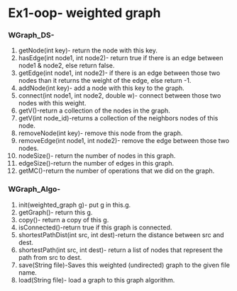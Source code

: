 # Ex1-oop- weighted graph

### WGraph_DS-
1. getNode(int key)- return the node with this key.
2. hasEdge(int node1, int node2)- return true if there is an edge between node1 & node2, else return false.
3. getEdge(int node1, int node2)- if there is an edge between those two nodes than it returns the weight of the edge, else return -1.
4. addNode(int key)- add a node with this key to the graph.
5. connect(int node1, int node2, double w)- connect between those two nodes with this weight.
6. getV()-return a collection of the nodes in the graph.
7. getV(int node_id)-returns a collection of the neighbors nodes of this node.
8. removeNode(int key)- remove this node from the graph.
9. removeEdge(int node1, int node2)- remove the edge between those two nodes.
10. nodeSize()- return the number of nodes in this graph.
11. edgeSize()-return the number of edges in this graph.
12. getMC()-return the number of operations that we did on the graph.

### WGraph_Algo-
1. init(weighted_graph g)- put g in this.g.
2. getGraph()- return this g.
3. copy()- return a copy of this g.
4. isConnected()-return true if this graph is connected.
5. shortestPathDist(int src, int dest)-return the distance between src and dest.
6. shortestPath(int src, int dest)- return a list of nodes that represent the path from src to dest.
7. save(String file)-Saves this weighted (undirected) graph to the given file name.
8. load(String file)- load a graph to this graph algorithm.














